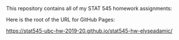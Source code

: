 This repository contains all of my STAT 545 homework assignments: 

Here is the root of the URL for GitHub Pages: 

https://stat545-ubc-hw-2019-20.github.io/stat545-hw-elyseadamic/
